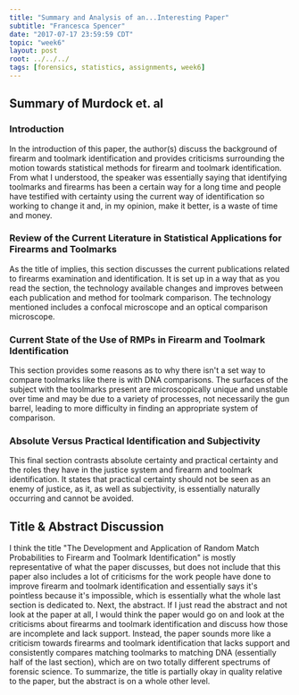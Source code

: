 ```yaml
---
title: "Summary and Analysis of an...Interesting Paper"
subtitle: "Francesca Spencer"
date: "2017-07-17 23:59:59 CDT"
topic: "week6"
layout: post
root: ../../../
tags: [forensics, statistics, assignments, week6]
---
```



## Summary of Murdock et. al

### Introduction  
In the introduction of this paper, the author(s) discuss the background of firearm and toolmark identification and provides criticisms surrounding the motion towards statistical methods for firearm and toolmark identification. From what I understood, the speaker was essentially saying that identifying toolmarks and firearms has been a certain way for a long time and people have testified with certainty using the current way of identification so working to change it and, in my opinion, make it better, is a waste of time and money.

### Review of the Current Literature in Statistical Applications for Firearms and Toolmarks  
As the title of implies, this section discusses the current publications related to firearms examination and identification. It is set up in a way that as you read the section, the technology available changes and improves between each publication and method for toolmark comparison. The technology mentioned includes a confocal microscope and an optical comparison microscope.

### Current State of the Use of RMPs in Firearm and Toolmark Identification  
This section provides some reasons as to why there isn't a set way to compare toolmarks like there is with DNA comparisons. The surfaces of the subject with the toolmarks present are microscopically unique and unstable over time and may be due to a variety of processes, not necessarily the gun barrel, leading to more difficulty in finding an appropriate system of comparison.

### Absolute Versus Practical Identification and Subjectivity  
This final section contrasts absolute certainty and practical certainty and the roles they have in the justice system and firearm and toolmark identification. It states that practical certainty should not be seen as an enemy of justice, as it, as well as subjectivity, is essentially naturally occurring and cannot be avoided.

## Title & Abstract Discussion  
I think the title "The Development and Application of Random Match Probabilities to Firearm and Toolmark Identification" is mostly representative of what the paper discusses, but does not include that this paper also includes a lot of criticisms for the work people have done to improve firearm and toolmark identification and essentially says it's pointless because it's impossible, which is essentially what the whole last section is dedicated to. Next, the abstract. If I just read the abstract and not look at the paper at all, I would think the paper would go on and look at the criticisms about firearms and toolmark identification and discuss how those are incomplete and lack support. Instead, the paper sounds more like a criticism towards firearms and toolmark identification that lacks support and consistently compares matching toolmarks to matching DNA (essentially half of the last section), which are on two totally different spectrums of forensic science. To summarize, the title is partially okay in quality relative to the paper, but the abstract is on a whole other level.

